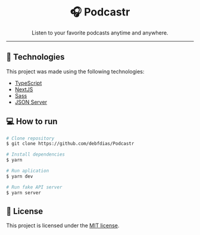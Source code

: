 
<h1 align="center">
🎧 Podcastr
</h1>


<p align="center">
Listen to your favorite podcasts anytime and anywhere.
</p>

---

## :rocket: Technologies
This project was made using the following technologies:

* [TypeScript](https://www.typescriptlang.org/)      
* [NextJS](https://nextjs.org/)     
* [Sass](https://sass-lang.com/)
* [JSON Server](https://www.npmjs.com/package/json-server)


## :computer: How to run

```bash
# Clone repository
$ git clone https://github.com/debfdias/Podcastr

# Install dependencies
$ yarn

# Run aplication
$ yarn dev

# Run fake API server
$ yarn server

```

## :page_facing_up: License

This project is licensed under the [MIT license](./LICENSE).

